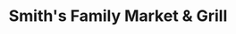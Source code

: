 ---
title: "Smith's Family Market & Grill"
url: /erie/smiths-family-market-and-grill/
shop: convenience
---